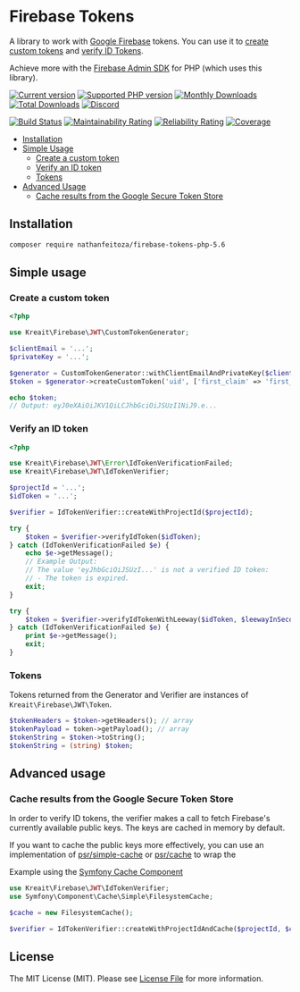 # Firebase Tokens

A library to work with [Google Firebase](https://firebase.google.com) tokens. You can use it to 
[create custom tokens](https://firebase.google.com/docs/auth/admin/create-custom-tokens) and 
[verify ID Tokens](https://firebase.google.com/docs/auth/admin/verify-id-tokens).

Achieve more with the [Firebase Admin SDK](https://github.com/kreait/firebase-php) for PHP (which uses this library).

[![Current version](https://img.shields.io/packagist/v/kreait/firebase-tokens.svg)](https://packagist.org/packages/kreait/firebase-tokens)
[![Supported PHP version](https://img.shields.io/packagist/php-v/kreait/firebase-tokens.svg)]()
[![Monthly Downloads](https://img.shields.io/packagist/dm/kreait/firebase-tokens.svg)](https://packagist.org/packages/kreait/firebase-tokens/stats)
[![Total Downloads](https://img.shields.io/packagist/dt/kreait/firebase-tokens.svg)](https://packagist.org/packages/kreait/firebase-tokens/stats)
[![Discord](https://img.shields.io/discord/523866370778333184.svg?color=7289da&logo=discord)](https://discord.gg/nbgVfty)

[![Build Status](https://travis-ci.org/kreait/firebase-tokens-php.svg?branch=master)](https://travis-ci.org/kreait/firebase-tokens-php)
[![Maintainability Rating](https://sonarcloud.io/api/project_badges/measure?project=kreait_firebase-tokens-php&metric=sqale_rating)](https://sonarcloud.io/dashboard?id=kreait_firebase-tokens-php)
[![Reliability Rating](https://sonarcloud.io/api/project_badges/measure?project=kreait_firebase-tokens-php&metric=reliability_rating)](https://sonarcloud.io/dashboard?id=kreait_firebase-tokens-php)
[![Coverage](https://sonarcloud.io/api/project_badges/measure?project=kreait_firebase-tokens-php&metric=coverage)](https://sonarcloud.io/dashboard?id=kreait_firebase-tokens-php) 

- [Installation](#installation)
- [Simple Usage](#simple-usage)
  - [Create a custom token](#create-a-custom-token)
  - [Verify an ID token](#verify-an-id-token)
  - [Tokens](#tokens)
- [Advanced Usage](#advanced-usage)
  - [Cache results from the Google Secure Token Store](#cache-results-from-the-google-secure-token-store)

## Installation

```bash
composer require nathanfeitoza/firebase-tokens-php-5.6
```

## Simple usage

### Create a custom token

```php
<?php

use Kreait\Firebase\JWT\CustomTokenGenerator;

$clientEmail = '...';
$privateKey = '...';

$generator = CustomTokenGenerator::withClientEmailAndPrivateKey($clientEmail, $privateKey);
$token = $generator->createCustomToken('uid', ['first_claim' => 'first_value' /* ... */]);

echo $token;
// Output: eyJ0eXAiOiJKV1QiLCJhbGciOiJSUzI1NiJ9.e...
```

### Verify an ID token

```php
<?php

use Kreait\Firebase\JWT\Error\IdTokenVerificationFailed;
use Kreait\Firebase\JWT\IdTokenVerifier;

$projectId = '...';
$idToken = '...';

$verifier = IdTokenVerifier::createWithProjectId($projectId);

try {
    $token = $verifier->verifyIdToken($idToken);
} catch (IdTokenVerificationFailed $e) {
    echo $e->getMessage();
    // Example Output:
    // The value 'eyJhbGciOiJSUzI...' is not a verified ID token:
    // - The token is expired.
    exit;
}

try {
    $token = $verifier->verifyIdTokenWithLeeway($idToken, $leewayInSeconds = 10000000);
} catch (IdTokenVerificationFailed $e) {
    print $e->getMessage();
    exit;
}
```

### Tokens

Tokens returned from the Generator and Verifier are instances of `Kreait\Firebase\JWT\Token`.

```php
$tokenHeaders = $token->getHeaders(); // array
$tokenPayload = token->getPayload(); // array
$tokenString = $token->toString();
$tokenString = (string) $token;
```

## Advanced usage

### Cache results from the Google Secure Token Store

In order to verify ID tokens, the verifier makes a call to fetch Firebase's currently available public
keys. The keys are cached in memory by default.

If you want to cache the public keys more effectively, you can use an implementation of 
[psr/simple-cache](https://packagist.org/providers/psr/simple-cache-implementation) or
[psr/cache](https://packagist.org/providers/psr/cache-implementation) to wrap the 

Example using the [Symfony Cache Component](https://symfony.com/doc/current/components/cache.html)

```php
use Kreait\Firebase\JWT\IdTokenVerifier;
use Symfony\Component\Cache\Simple\FilesystemCache;

$cache = new FilesystemCache();

$verifier = IdTokenVerifier::createWithProjectIdAndCache($projectId, $cache);
```

## License

The MIT License (MIT). Please see [License File](LICENSE) for more information.
